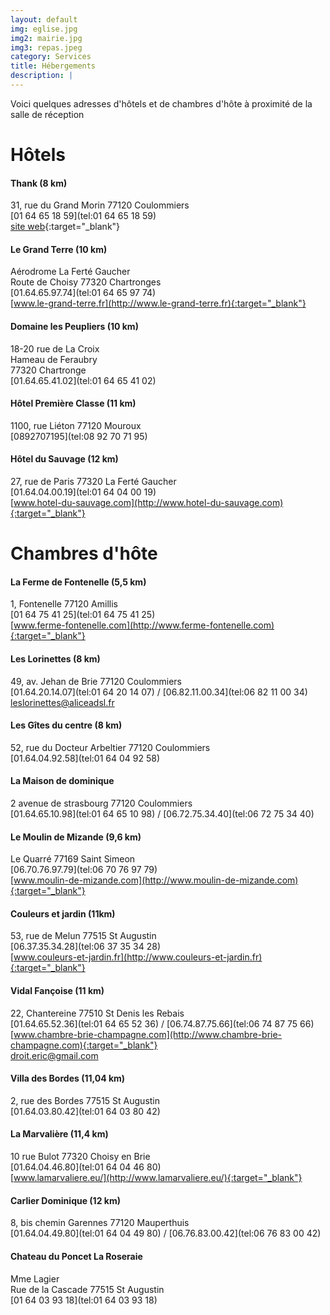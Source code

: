 ```yaml
---
layout: default
img: eglise.jpg
img2: mairie.jpg
img3: repas.jpeg
category: Services
title: Hébergements
description: |
---
```

Voici quelques adresses d'hôtels et de chambres d'hôte à proximité de la salle de réception

# Hôtels

#### Thank (8 km)
31, rue du Grand Morin 77120 Coulommiers  
[01 64 65 18 59](tel:01 64 65 18 59)  
[site web](http://www.hotelclasseco.com/coulommiers.html){:target="_blank"}

#### Le Grand Terre (10 km)
Aérodrome La Ferté Gaucher  
Route de Choisy 77320 Chartronges  
[01.64.65.97.74](tel:01 64 65 97 74)  
[www.le-grand-terre.fr](http://www.le-grand-terre.fr){:target="_blank"}

#### Domaine les Peupliers (10 km)
18-20 rue de La Croix  
Hameau de Feraubry  
77320 Chartronge  
[01.64.65.41.02](tel:01 64 65 41 02)

#### Hôtel Première Classe (11 km)
1100, rue Liéton 77120 Mouroux  
[0892707195](tel:08 92 70 71 95)

#### Hôtel du Sauvage (12 km)
27, rue de Paris 77320 La Ferté Gaucher  
[01.64.04.00.19](tel:01 64 04 00 19)  
[www.hotel-du-sauvage.com](http://www.hotel-du-sauvage.com){:target="_blank"}

# Chambres d'hôte

#### La Ferme de Fontenelle (5,5 km)
1, Fontenelle 77120 Amillis  
[01 64 75 41 25](tel:01 64 75 41 25)  
[www.ferme-fontenelle.com](http://www.ferme-fontenelle.com){:target="_blank"}

#### Les Lorinettes (8 km)
49, av. Jehan de Brie 77120 Coulommiers  
[01.64.20.14.07](tel:01 64 20 14 07) / [06.82.11.00.34](tel:06 82 11 00 34)  
[leslorinettes@aliceadsl.fr](mailto:leslorinettes@aliceadsl.fr)

#### Les Gîtes du centre (8 km)
52, rue du Docteur Arbeltier 77120 Coulommiers  
[01.64.04.92.58](tel:01 64 04 92 58)

#### La Maison de dominique
2 avenue de strasbourg 77120 Coulommiers  
[01.64.65.10.98](tel:01 64 65 10 98) / [06.72.75.34.40](tel:06 72 75 34 40)

#### Le Moulin de Mizande (9,6 km)
Le Quarré 77169 Saint Simeon  
[06.70.76.97.79](tel:06 70 76 97 79)  
[www.moulin-de-mizande.com](http://www.moulin-de-mizande.com){:target="_blank"}

#### Couleurs et jardin (11km)
53, rue de Melun 77515 St Augustin  
[06.37.35.34.28](tel:06 37 35 34 28)  
[www.couleurs-et-jardin.fr](http://www.couleurs-et-jardin.fr){:target="_blank"}

#### Vidal Fançoise (11 km)
22, Chantereine 77510 St Denis les Rebais  
[01.64.65.52.36](tel:01 64 65 52 36) / [06.74.87.75.66](tel:06 74 87 75 66)  
[www.chambre-brie-champagne.com](http://www.chambre-brie-champagne.com){:target="_blank"}  
[droit.eric@gmail.com](mailto:droit.eric@gmail.com)

#### Villa des Bordes (11,04 km)
2, rue des Bordes 77515 St Augustin  
[01.64.03.80.42](tel:01 64 03 80 42)

#### La Marvalière (11,4 km)
10 rue Bulot 77320 Choisy en Brie  
[01.64.04.46.80](tel:01 64 04 46 80)  
[www.lamarvaliere.eu/](http://www.lamarvaliere.eu/){:target="_blank"}

#### Carlier Dominique (12 km)
8, bis chemin Garennes 77120 Mauperthuis  
[01.64.04.49.80](tel:01 64 04 49 80) / [06.76.83.00.42](tel:06 76 83 00 42)

#### Chateau du Poncet La Roseraie
Mme Lagier  
Rue de la Cascade 77515 St Augustin  
[01 64 03 93 18](tel:01 64 03 93 18)